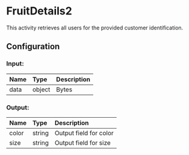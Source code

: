 # FruitDetails2

This activity retrieves all users for the provided customer identification.

## Configuration

### Input:

| Name | Type   | Description |
| :--- | :----- | :---------- |
| data | object | Bytes       |

### Output:

| Name  | Type   | Description            |
| :---- | :----- | :--------------------- |
| color | string | Output field for color |
| size  | string | Output field for size  |

